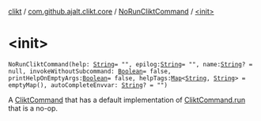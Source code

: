 [clikt](../../index.md) / [com.github.ajalt.clikt.core](../index.md) / [NoRunCliktCommand](index.md) / [&lt;init&gt;](./-init-.md)

# &lt;init&gt;

`NoRunCliktCommand(help: `[`String`](https://kotlinlang.org/api/latest/jvm/stdlib/kotlin/-string/index.html)` = "", epilog: `[`String`](https://kotlinlang.org/api/latest/jvm/stdlib/kotlin/-string/index.html)` = "", name: `[`String`](https://kotlinlang.org/api/latest/jvm/stdlib/kotlin/-string/index.html)`? = null, invokeWithoutSubcommand: `[`Boolean`](https://kotlinlang.org/api/latest/jvm/stdlib/kotlin/-boolean/index.html)` = false, printHelpOnEmptyArgs: `[`Boolean`](https://kotlinlang.org/api/latest/jvm/stdlib/kotlin/-boolean/index.html)` = false, helpTags: `[`Map`](https://kotlinlang.org/api/latest/jvm/stdlib/kotlin.collections/-map/index.html)`<`[`String`](https://kotlinlang.org/api/latest/jvm/stdlib/kotlin/-string/index.html)`, `[`String`](https://kotlinlang.org/api/latest/jvm/stdlib/kotlin/-string/index.html)`> = emptyMap(), autoCompleteEnvvar: `[`String`](https://kotlinlang.org/api/latest/jvm/stdlib/kotlin/-string/index.html)`? = "")`

A [CliktCommand](../-clikt-command/index.md) that has a default implementation of [CliktCommand.run](../-clikt-command/run.md) that is a no-op.

